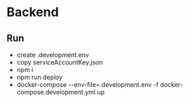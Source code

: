 # Backend

## Run
* create .development.env
* copy serviceAccountKey.json
* npm i
* npm run deploy
* docker-compose --env-file=.development.env -f docker-compose.development.yml up

